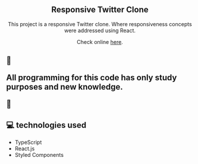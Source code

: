 <h2 align="center"> Responsive Twitter Clone </h2>

<p align="center">This project is a responsive Twitter clone. Where responsiveness concepts were addressed using React.</p>

<p align="center">Check online <a href="https://silly-kare-66f02b.netlify.app/" target="_blank" >here</a>.</p>

## <span>&#128679;</span><p>All programming for this code has only study purposes and new knowledge.<p/><span>&#128679;</span>


## <span>&#128187;</span> technologies used

- TypeScript
- React.js
- Styled Components
